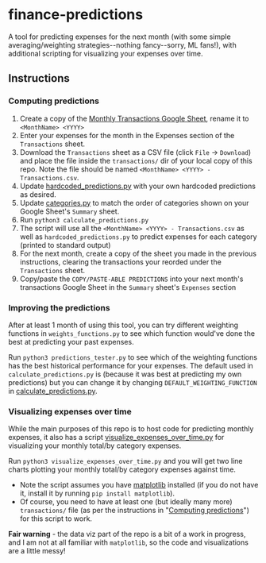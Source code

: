 # finance-predictions

A tool for predicting expenses for the next month (with some simple averaging/weighting strategies--nothing fancy--sorry, ML fans!), with additional scripting for visualizing your expenses over time.

## Instructions

### Computing predictions
1. Create a copy of the [Monthly Transactions Google Sheet](https://docs.google.com/spreadsheets/d/1tAU0B2JERHkkEBV7TIup-qKHJk2BSqA6kzL4jzG2Mac/edit?usp=sharing), rename it to `<MonthName> <YYYY>`
2. Enter your expenses for the month in the Expenses section of the `Transactions` sheet.
3. Download the `Transactions` sheet as a CSV file (click `File` -> `Download`) and place the file inside the `transactions/` dir of your local copy of this repo. Note the file should be named `<MonthName> <YYYY> - Transactions.csv`. 
4. Update [hardcoded_predictions.py](./hardcoded_predictions.py) with your own hardcoded predictions as desired.
5. Update [categories.py](./categories.py) to match the order of categories shown on your Google Sheet's `Summary` sheet.
6. Run `python3 calculate_predictions.py`
7. The script will use all the `<MonthName> <YYYY> - Transactions.csv` as well as `hardcoded_predictions.py` to predict expenses for each category (printed to standard output)
9. For the next month, create a copy of the sheet you made in the previous instructions, clearing the transactions your reorded under the `Transactions` sheet.
10. Copy/paste the `COPY/PASTE-ABLE PREDICTIONS` into your next month's transactions Google Sheet in the `Summary` sheet's `Expenses` section

### Improving the predictions

After at least 1 month of using this tool, you can try different weighting functions in `weights_functions.py` to see which function would've done the best at predicting your past expenses. 

Run `python3 predictions_tester.py` to see which of the weighting functions has the best historical performance for your expenses. The default used in `calculate_predictions.py` is (because it was best at predicting my own predictions) but you can change it by changing `DEFAULT_WEIGHTING_FUNCTION` in [calculate_predictions.py](./calculate_predictions.py). 


### Visualizing expenses over time

While the main purposes of this repo is to host code for predicting monthly expenses, it also has a script [visualize_expenses_over_time.py](visualize_expenses_over_time.py) for visualizing your monthly total/by category expenses. 

Run `python3 visualize_expenses_over_time.py` and you will get two line charts plotting your monthly total/by category expenses against time. 
- Note the script assumes you have [matplotlib](https://pypi.org/project/matplotlib/) installed (if you do not have it, install it by running `pip install matplotlib`).
- Of course, you need to have at least one (but ideally many more) `transactions/` file (as per the instructions in "[Computing predictions](#computing-predictions)") for this script to work.

**Fair warning** - the data viz part of the repo is a bit of a work in progress, and I am not at all familiar with `matplotlib`, so the code and visualizations are a little messy!
